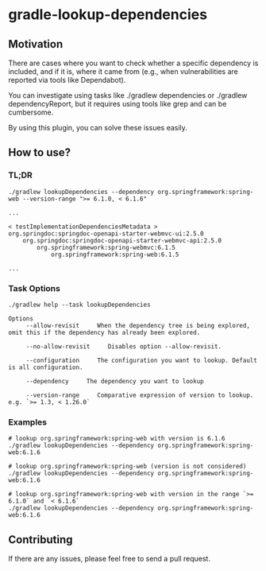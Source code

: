 # gradle-lookup-dependencies

## Motivation

There are cases where you want to check whether a specific dependency is included, and if it is, where it came from
(e.g., when vulnerabilities are reported via tools like Dependabot).

You can investigate using tasks like ./gradlew dependencies or ./gradlew dependencyReport,
but it requires using tools like grep and can be cumbersome.

By using this plugin, you can solve these issues easily.

## How to use?

### TL;DR

```
./gradlew lookupDependencies --dependency org.springframework:spring-web --version-range ">= 6.1.0, < 6.1.6"

...

< testImplementationDependenciesMetadata >
org.springdoc:springdoc-openapi-starter-webmvc-ui:2.5.0
    org.springdoc:springdoc-openapi-starter-webmvc-api:2.5.0
        org.springframework:spring-webmvc:6.1.5
            org.springframework:spring-web:6.1.5

...
```

### Task Options

```shell
./gradlew help --task lookupDependencies

Options
     --allow-revisit     When the dependency tree is being explored, omit this if the dependency has already been explored.

     --no-allow-revisit     Disables option --allow-revisit.

     --configuration     The configuration you want to lookup. Default is all configuration.

     --dependency     The dependency you want to lookup

     --version-range     Comparative expression of version to lookup. e.g. `>= 1.3, < 1.26.0`
```

### Examples

```shell
# lookup org.springframework:spring-web with version is 6.1.6
./gradlew lookupDependencies --dependency org.springframework:spring-web:6.1.6

# lookup org.springframework:spring-web (version is not considered)
./gradlew lookupDependencies --dependency org.springframework:spring-web:6.1.6

# lookup org.springframework:spring-web with version in the range `>= 6.1.0` and `< 6.1.6`
./gradlew lookupDependencies --dependency org.springframework:spring-web:6.1.6
```

## Contributing

If there are any issues, please feel free to send a pull request.
